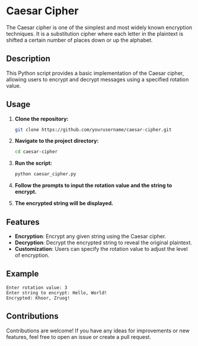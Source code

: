 # Caesar Cipher

The Caesar cipher is one of the simplest and most widely known encryption techniques. It is a substitution cipher where each letter in the plaintext is shifted a certain number of places down or up the alphabet.

## Description

This Python script provides a basic implementation of the Caesar cipher, allowing users to encrypt and decrypt messages using a specified rotation value.

## Usage

1. **Clone the repository:**

    ```bash
    git clone https://github.com/yourusername/caesar-cipher.git
    ```

2. **Navigate to the project directory:**

    ```bash
    cd caesar-cipher
    ```

3. **Run the script:**

    ```bash
    python caesar_cipher.py
    ```

4. **Follow the prompts to input the rotation value and the string to encrypt.**

5. **The encrypted string will be displayed.**

## Features

- **Encryption**: Encrypt any given string using the Caesar cipher.
- **Decryption**: Decrypt the encrypted string to reveal the original plaintext.
- **Customization**: Users can specify the rotation value to adjust the level of encryption.

## Example

```plaintext
Enter rotation value: 3
Enter string to encrypt: Hello, World!
Encrypted: Khoor, Zruog!
```
## Contributions
Contributions are welcome! If you have any ideas for improvements or new features, feel free to open an issue or create a pull request.
